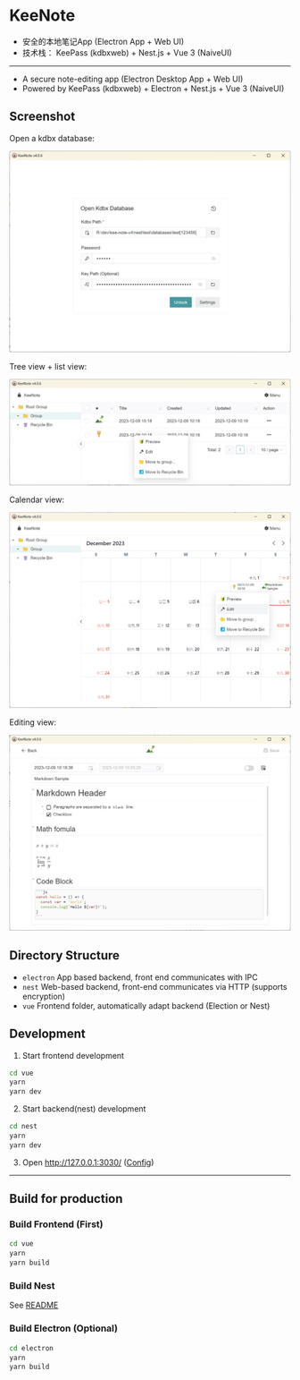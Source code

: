 # KeeNote

- 安全的本地笔记App (Electron App + Web UI)
- 技术栈： KeePass (kdbxweb) + Nest.js + Vue 3 (NaiveUI)

---

- A secure note-editing app (Electron Desktop App + Web UI)
- Powered by KeePass (kdbxweb) + Electron + Nest.js + Vue 3 (NaiveUI)

## Screenshot

Open a kdbx database:

![screenshot](./electron/test/screenshot1.jpg)

Tree view + list view:

![screenshot](./electron/test/screenshot2.jpg)

Calendar view:

![screenshot](./electron/test/screenshot4.jpg)

Editing view:

![screenshot](./electron/test/screenshot3.jpg)


## Directory Structure

- `electron` App based backend, front end communicates with IPC
- `nest` Web-based backend, front-end communicates via HTTP (supports encryption)
- `vue` Frontend folder, automatically adapt backend (Election or Nest)

## Development

1. Start frontend development

```sh
cd vue
yarn
yarn dev
```

2. Start backend(nest) development

```sh
cd nest
yarn
yarn dev
```

3. Open http://127.0.0.1:3030/ ([Config](./vue/vite.config.ts))

---

## Build for production

### Build Frontend (First)

```sh
cd vue
yarn
yarn build
```

### Build Nest

See [README](./nest/README.md)

### Build Electron (Optional)

```sh
cd electron
yarn
yarn build
```
